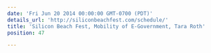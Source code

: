 ```yaml
---
date: 'Fri Jun 20 2014 00:00:00 GMT-0700 (PDT)'
details_url: 'http://siliconbeachfest.com/schedule/'
title: 'Silicon Beach Fest, Mobility of E-Government, Tara Roth'
position: 47

---
```

